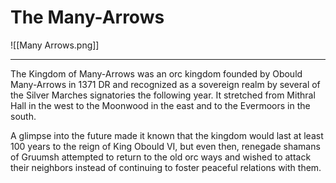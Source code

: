 # The Many-Arrows

![[Many Arrows.png]]

---

The Kingdom of Many-Arrows was an orc kingdom founded by Obould Many-Arrows in 1371 DR and recognized as a sovereign realm by several of the Silver Marches signatories the following year. It stretched from Mithral Hall in the west to the Moonwood in the east and to the Evermoors in the south.

A glimpse into the future made it known that the kingdom would last at least 100 years to the reign of King Obould VI, but even then, renegade shamans of Gruumsh attempted to return to the old orc ways and wished to attack their neighbors instead of continuing to foster peaceful relations with them.